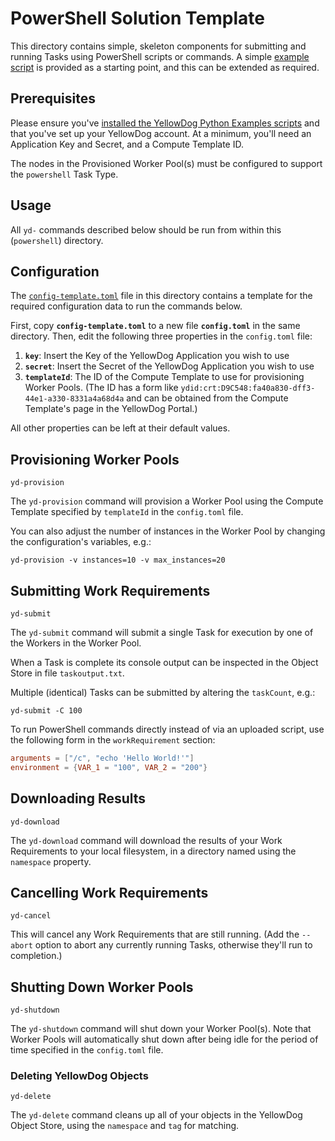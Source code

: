 # PowerShell Solution Template

This directory contains simple, skeleton components for submitting and running Tasks using PowerShell scripts or commands. A simple [example script](hello-world.ps1) is provided as a starting point, and this can be extended as required.

## Prerequisites

Please ensure you've [installed the YellowDog Python Examples scripts](https://github.com/yellowdog/python-examples#script-installation-with-pip) and that you've set up your YellowDog account. At a minimum, you'll need an Application Key and Secret, and a Compute Template ID.

The nodes in the Provisioned Worker Pool(s) must be configured to support the `powershell` Task Type.

## Usage

All `yd-` commands described below should be run from within this (`powershell`) directory.

## Configuration

The [`config-template.toml`](config-template.toml) file in this directory contains a template for the required configuration data to run the commands below.

First, copy **`config-template.toml`** to a new file **`config.toml`** in the same directory. Then, edit the following three properties in the `config.toml` file:

1. **`key`**: Insert the Key of the YellowDog Application you wish to use
2. **`secret`**: Insert the Secret of the YellowDog Application you wish to use
3. **`templateId`**: The ID of the Compute Template to use for provisioning Worker Pools. (The ID has a form like `ydid:crt:D9C548:fa40a830-dff3-44e1-a330-8331a4a68d4a` and can be obtained from the Compute Template's page in the YellowDog Portal.)

All other properties can be left at their default values.

## Provisioning Worker Pools

```shell
yd-provision
```

The `yd-provision` command will provision a Worker Pool using the Compute Template specified by `templateId` in the `config.toml` file.

You can also adjust the number of instances in the Worker Pool by changing the configuration's variables, e.g.:

```shell
yd-provision -v instances=10 -v max_instances=20
```

## Submitting Work Requirements

```shell
yd-submit
```

The `yd-submit` command will submit a single Task for execution by one of the Workers in the Worker Pool.

When a Task is complete its console output can be inspected in the Object Store in file `taskoutput.txt`.

Multiple (identical) Tasks can be submitted by altering the `taskCount`, e.g.:

```shell
yd-submit -C 100
```

To run PowerShell commands directly instead of via an uploaded script, use the following form in the `workRequirement` section:

```toml
arguments = ["/c", "echo 'Hello World!'"]
environment = {VAR_1 = "100", VAR_2 = "200"}
```

## Downloading Results

```shell
yd-download
```

The `yd-download` command will download the results of your Work Requirements to your local filesystem, in a directory named using the `namespace` property.

## Cancelling Work Requirements

```shell
yd-cancel
```

This will cancel any Work Requirements that are still running. (Add the `--abort` option to abort any currently running Tasks, otherwise they'll run to completion.)

## Shutting Down Worker Pools

```shell
yd-shutdown
```

The `yd-shutdown` command will shut down your Worker Pool(s). Note that Worker Pools will automatically shut down after being idle for the period of time specified in the `config.toml` file.

### Deleting YellowDog Objects

```shell
yd-delete
```

The `yd-delete` command cleans up all of your objects in the YellowDog Object Store, using the `namespace` and `tag` for matching.
